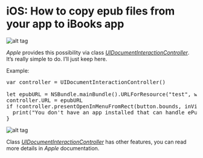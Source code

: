 # iOS: How to copy epub files from your app to iBooks app

![alt tag](https://raw.github.com/maximbilan/iOS-Document-Iteraction/master/img/img1.png)

<i>Apple</i> provides this possibility via class <i><a href="https://developer.apple.com/library/ios/documentation/UIKit/Reference/UIDocumentInteractionController_class/index.html">UIDocumentInteractionController</a></i>. It’s really simple to do. I’ll just keep here.

Example:

<pre>
var controller = UIDocumentInteractionController()

let epubURL = NSBundle.mainBundle().URLForResource("test", withExtension: "epub")
controller.URL = epubURL
if !controller.presentOpenInMenuFromRect(button.bounds, inView: view, animated: true) {
  print("You don't have an app installed that can handle ePub files.")
}
</pre>

![alt tag](https://raw.github.com/maximbilan/iOS-Document-Iteraction/master/img/img2.png)

Class <i><a href="https://developer.apple.com/library/ios/documentation/UIKit/Reference/UIDocumentInteractionController_class/index.html">UIDocumentInteractionController</a></i> has other features, you can read more details in <i>Apple</i> documentation.
